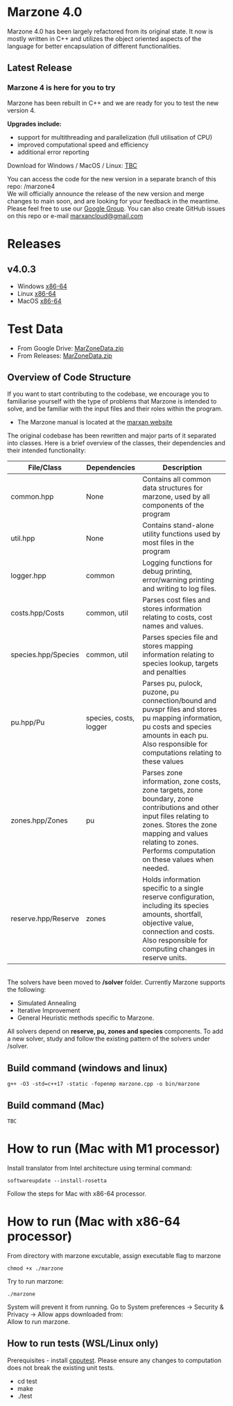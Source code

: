 # Marzone 4.0
Marzone 4.0 has been largely refactored from its original state. It now is mostly written in C++ and utilizes the object oriented aspects of the language for better encapsulation of different functionalities. 

## Latest Release
### **Marzone 4 is here for you to try**
 
Marzone has been rebuilt in C++ and we are ready for you to test the new version 4.  
 
**Upgrades include:**  
- support for multithreading and parallelization (full utilisation of CPU)  
- improved computational speed and efficiency  
- additional error reporting  
 
Download for Windows / MacOS / Linux: [TBC]()  

You can access the code for the new version in a separate branch of this repo: /marzone4  
We will officially announce the release of the new version and merge changes to main soon, and are looking for your feedback in the meantime.  
Please feel free to use our [Google Group](https://groups.google.com/g/marxan). You can also create GitHub issues on this repo or e-mail marxancloud@gmail.com  

# Releases
## v4.0.3
- Windows [x86-64](https://github.com/Marxan-source-code/marzone/releases/download/v.4.0.3/marzone4.0.3Windows.zip)
- Linux [x86-64](https://github.com/Marxan-source-code/marzone/releases/download/v.4.0.3/marzone4.0.3Linux.zip)
- MacOS [x86-64](https://github.com/Marxan-source-code/marzone/releases/download/v.4.0.3/Marzone-4.0.3-macOS.zip)

# Test Data
- From Google Drive: [MarZoneData.zip](https://drive.google.com/file/d/1ljsJxZ5d9VW6G07zveg1tfW23MapLXez/view?usp=sharing)
- From Releases: [MarZoneData.zip](https://github.com/Marxan-source-code/marzone/releases/download/v.4.0.3/MarZoneData.zip)

## Overview of Code Structure
If you want to start contributing to the codebase, we encourage you to familiarise yourself with the type of problems that Marzone is intended to solve, and be familiar with the input files and their roles within the program. 
- The Marzone manual is located at the [marxan website](https://marxansolutions.org/)

The original codebase has been rewritten and major parts of it separated into classes. Here is a brief overview of the classes, their dependencies and their intended functionality:

| File/Class      | Dependencies | Description |
|-----------------|--------------|-------------|
| common.hpp      | None      | Contains all common data structures for marzone, used by all components of the program |
| util.hpp        | None      | Contains stand-alone utility functions used by most files in the program |
| logger.hpp      | common    | Logging functions for debug printing, error/warning printing and writing to log files. |
| costs.hpp/Costs | common, util     | Parses cost files and stores information relating to costs, cost names and values. |
| species.hpp/Species         | common, util     | Parses species file and stores mapping information relating to species lookup, targets and penalties |
| pu.hpp/Pu | species, costs, logger| Parses pu, pulock, puzone, pu connection/bound and puvspr files and stores pu mapping information, pu costs and species amounts in each pu. Also responsible for computations relating to these values |
| zones.hpp/Zones | pu | Parses zone information, zone costs, zone targets, zone boundary, zone contributions and other input files relating to zones. Stores the zone mapping and values relating to zones. Performs computation on these values when needed.|
| reserve.hpp/Reserve | zones | Holds information specific to a single reserve configuration, including its species amounts, shortfall, objective value, connection and costs. Also responsible for computing changes in reserve units.|



\
The solvers have been moved to **/solver** folder. Currently Marzone supports the following:
- Simulated Annealing 
- Iterative Improvement
- General Heuristic methods specific to Marzone.

All solvers depend on **reserve, pu, zones and species** components. To add a new solver, study and follow the existing pattern of the solvers under /solver. 


## Build command (windows and linux)
```
g++ -O3 -std=c++17 -static -fopenmp marzone.cpp -o bin/marzone
```

## Build command (Mac)
```
TBC
```

# How to run (Mac with M1 processor)
Install translator from Intel architecture using terminal command:
```
softwareupdate --install-rosetta
```
Follow the steps for Mac with x86-64 processor.
# How to run (Mac with x86-64 processor)
From directory with marzone excutable, assign executable flag to marzone
```
chmod +x ./marzone
```
Try to run marzone:
```
./marzone
```
System will prevent it from running. 
Go to System preferences -> Security & Privacy -> Allow apps downloaded from:  
Allow to run marzone.

## How to run tests (WSL/Linux only)
Prerequisites - install [cpputest](https://cpputest.github.io/manual.html). 
Please ensure any changes to computation does not break the existing unit tests. 

- cd test
- make
- ./test
